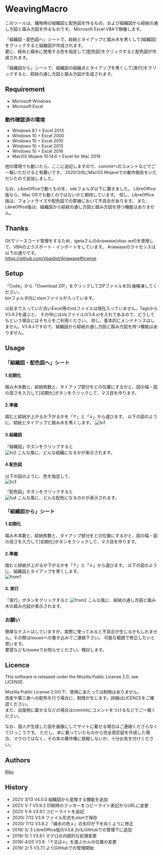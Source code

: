 # WeavingMacro
このツールは、織物用の組織図と配色図を作るもの、および組織図から綜絖の通し方図と踏み方図を作るものです。
Microsoft Excel VBAで稼働します。

「組織図・配色図へ」シートで、綜絖とタイアップと踏み木を黒くして[組織図]をクリックすると組織図が作成されます。  
更に、経糸と緯糸に使用する色を指定して[配色図]をクリックすると配色図が作成されます。

「組織図から」シートで、組織図の組織点とタイアップを黒くして[実行]をクリックすると、綜絖の通し方図と踏み方図が生成されます。

## Requirement
- Microsoft Windows
- Microsoft Excel

### 動作確認済の環境
- Windows 8.1 + Excel 2013
- Windows 10 + Excel 2000
- Windows 10 + Excel 2010
- Windows 10 + Excel 2013
- Windows 10 + Excel 2016
- MacOS Mojave 10.14.6 + Excel for Mac 2019

他の環境でも動いたら、ここに追記しますので、commitへのコメントなどでご一報いただけると有難いです。
2020/3/8にMacOS Mojaveでの動作報告をいただいたので追加しました。


なお、LibreOfficeで動くものを、odsフォルダ以下に置きました。 
LibreOffice版なら、Mac OSでも動くのではないかと期待しています。
但し、LibreOffice版は、フォントサイズや配色図での罫線において不具合があります。
また、LibreOffice版は、組織図から綜絖の通し方図と踏み方図を持つ機能はありません。


## Thanks

Gitでソースコード管理をするため、igetaさんのAriawase(vbac.wsf)を使用して、VBAのエクスポート・インポートをしています。
Ariawaseのライセンスは以下の通りです。  
https://github.com/vbaidiot/Ariawase#license


## Setup
「Code」から「Download ZIP」をクリックしてZIPファイルをDL後解凍してください。  
binフォルダ内にxlsmファイルが入っています。

以前まで入っていた古いExcel用のxlsファイルは現在入っていません。TagsからV3.9.2を選ぶと、
その中にはxlsファイル(V3.8.x)を入れてあるので、どうしてもという場合にはそちらをご利用ください。
但し、基本的にメンテナンスはしません。V3.8.xですので、組織図から綜絖の通し方図と踏み方図を持つ機能はありません。

## Usage

### 「組織図・配色図へ」シート

#### 1.初期化
踏み木本数と、綜絖枚数と、タイアップ部分をどの位置にするかと、図の幅・図の高さを入力して[初期化]ボタンをクリックして、マス目を作ります。

#### 2.準備
踏むと綜絖が上がるか下がるかを「↑」と「↓」から選びます。
以下の図のように、綜絖とタイアップと踏み木を黒くします。
![to1](https://user-images.githubusercontent.com/47298391/111017049-8a457a00-83f4-11eb-85b0-889dc16f73af.png)

#### 3.組織図
「組織図」ボタンをクリックすると   
![to2](https://user-images.githubusercontent.com/47298391/111017052-90d3f180-83f4-11eb-8f0a-32eb1f9501a7.png)
こんな風に、どんな組織になるかが表示されます。

#### 4.配色図
以下の図のように、色を指定して、  
![to3](https://user-images.githubusercontent.com/47298391/111017055-93cee200-83f4-11eb-8c12-83e81321c39c.png)

「配色図」ボタンをクリックすると   
![to4](https://user-images.githubusercontent.com/47298391/111017061-96313c00-83f4-11eb-825b-f6dd59a4200c.png)
こんな風に、どんな配色になるのかが表示されます。

### 「組織図から」シート

#### 1.初期化
踏み木本数と、綜絖枚数と、タイアップ部分をどの位置にするかと、図の幅・図の高さを入力して[初期化]ボタンをクリックして、マス目を作ります。

#### 2.準備
踏むと綜絖が上がるか下がるかを「↑」と「↓」から選びます。
以下の図のように、組織図とタイアップを黒くします。  
![from1](https://user-images.githubusercontent.com/47298391/111017065-97faff80-83f4-11eb-8436-c0dcc6207d1d.png)

#### 3. 実行
「実行」ボタンをクリックすると
![from2](https://user-images.githubusercontent.com/47298391/111017067-9a5d5980-83f4-11eb-84e7-5357b4e9c608.png)
こんな風に、綜絖の通し方図と踏み木の踏み方図が表示されます。

### お願い
簡単なテストはしていますが、実際に使ってみると不具合が生じるかもしれません。その際はIssuesへの書き込みでご連絡下さい。
可能な範囲で修正したいと思います。  
要望などもIssuesでお知らせください。検討します。

## Licence
This software is released under the Mozilla Public License 2.0, see LICENSE.

Mozilla Public License 2.0の下、使用にあたっては制限はありません。  
改変や第三者への配布を行う場合に、制限が生じます。詳細はLICENCEをご確認ください。  
また、出版物に載せるなどの場合はcommitにコメントをつけるなどでご一報ください。

なお、個人が生成した図を画像にしてサイトに載せる場合はご連絡くださらなくてけっこうです。
ただし、本に載っていたものから完全意匠図を作成した場合、マクロではなく、その本の著作権に抵触しないか、十分お気を付けください。

## Authors

[Riko](https://github.com/riko122)

## History

- 2021/ 3/13 V4.0.0 組織図から変換する機能を追加
- 2021/ 1/ 7 V3.9.2 印刷時のフッターをコピーライト表記からURLに変更
- 2021/ 1/ 6 V3.9.1 コピーライトを追記
- 2020/ 7/12 V3.9   ファイル形式をxlsmで保存
- 2020/ 7/12 V3.8.2 「緯糸の色↓」の矢印が下を向くように修正
- 2019/ 5/ 3 LibreOffice版のV3.8.2oもGitHubでの管理下に追加
- 2019/ 5/ 1 V3.8.1 マクロの内部的な処理変更
- 2019/ 4/20 V3.8   「↑又は↓」を選ぶセルの位置の変更
- 2019/ 2/ 5 V3.7.1 よりGitHubでの管理開始
